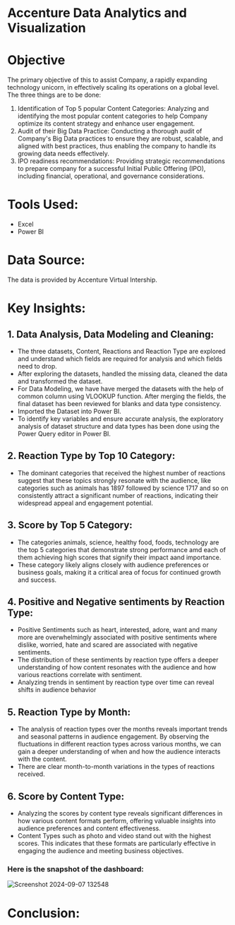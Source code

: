 # Accenture Data Analytics and Visualization
# Objective
The primary objective of this to assist Company, a rapidly expanding technology unicorn, in effectively scaling its operations on a global level. 
The three things are to be done:
1. Identification of Top 5 popular Content Categories: Analyzing and identifying the most popular content categories to help Company optimize its content strategy and enhance user engagement.
2. Audit of their Big Data Practice: Conducting a thorough audit of Company's Big Data practices to ensure they are robust, scalable, and aligned with best practices, thus enabling the company to handle its growing data needs effectively.
3. IPO readiness recommendations: Providing strategic recommendations to prepare company for a successful Initial Public Offering (IPO), including financial, operational, and governance considerations.
# Tools Used:
- Excel
- Power BI
# Data Source:
The data is provided by Accenture Virtual Intership.
# Key Insights:
## 1. Data Analysis, Data Modeling and Cleaning:
- The three datasets, Content, Reactions and Reaction Type are explored and understand which fields are required for analysis and which fields need to drop.
- After exploring the datasets, handled the missing data, cleaned the data and transformed the dataset.
- For Data Modeling, we have have merged the datasets with the help of common column using VLOOKUP function. After merging the fields, the final dataset has been reviewed for blanks and data type consistency.
- Imported the Dataset into Power BI.
- To identify key variables and ensure accurate analysis, the exploratory analysis of dataset structure and data types has been done using the Power Query editor in Power BI.
## 2. Reaction Type by Top 10 Category:
- The dominant categories that received the highest number of reactions suggest that these topics strongly resonate with the audience, like categories such as animals has 1897 followed by science 1717 and so on consistently attract a significant number of reactions, indicating their widespread appeal and engagement potential.
## 3. Score by Top 5 Category:
- The categories animals, science, healthy food, foods, technology are the top 5 categories that demonstrate strong performance amd each of them achieving high scores that signify their impact aand importance.
- These category likely aligns closely with audience preferences or business goals, making it a critical area of focus for continued growth and success.
## 4. Positive and Negative sentiments by Reaction Type:
- Positive Sentiments such as heart, interested, adore, want and many more are overwhelmingly associated with positive sentiments where dislike, worried, hate and scared are associated with negative sentiments.
- The distribution of these sentiments by reaction type offers a deeper understanding of how content resonates with the audience and how various reactions correlate with sentiment.
- Analyzing trends in sentiment by reaction type over time can reveal shifts in audience behavior
## 5. Reaction Type by Month:
- The analysis of reaction types over the months reveals important trends and seasonal patterns in audience engagement. By observing the fluctuations in different reaction types across various months, we can gain a deeper understanding of when and how the audience interacts with the content.
- There are clear month-to-month variations in the types of reactions received.
## 6. Score by Content Type:
- Analyzing the scores by content type reveals significant differences in how various content formats perform, offering valuable insights into audience preferences and content effectiveness.
- Content Types such as photo and video stand out with the highest scores. This indicates that these formats are particularly effective in engaging the audience and meeting business objectives.
### Here is the snapshot of the dashboard:
![Screenshot 2024-09-07 132548](https://github.com/user-attachments/assets/9dd8b321-94f5-4854-a12c-5444aef20e2f)

# Conclusion:


